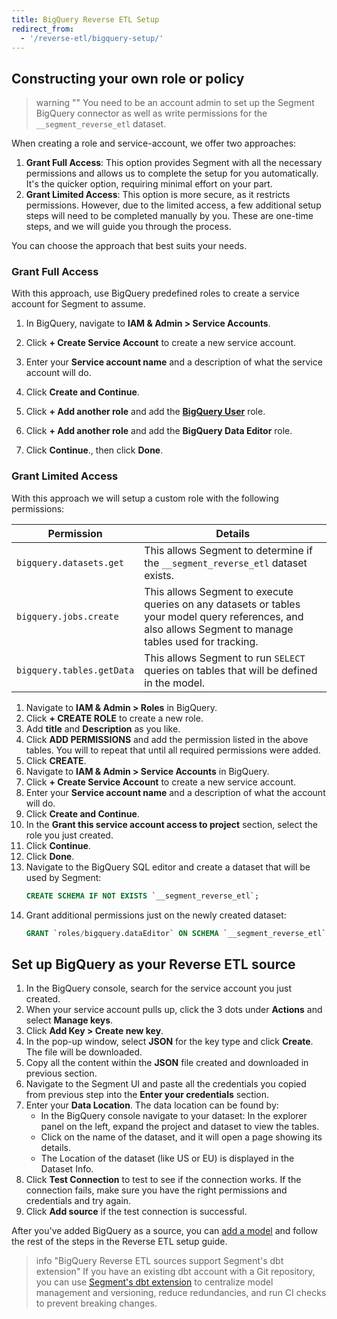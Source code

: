 ```yaml
---
title: BigQuery Reverse ETL Setup
redirect_from:
  - '/reverse-etl/bigquery-setup/'
---
```

## Constructing your own role or policy

> warning ""
> You need to be an account admin to set up the Segment BigQuery connector as well as write permissions for the `__segment_reverse_etl` dataset.

When creating a role and service-account, we offer two approaches:
1. **Grant Full Access**: This option provides Segment with all the necessary permissions and allows us to complete the setup for you automatically. It's the quicker option, requiring minimal effort on your part.
2. **Grant Limited Access**: This option is more secure, as it restricts permissions. However, due to the limited access, a few additional setup steps will need to be completed manually by you. These are one-time steps, and we will guide you through the process.

You can choose the approach that best suits your needs.

### Grant Full Access
With this approach, use BigQuery predefined roles to create a service account for Segment to assume. 
1. In BigQuery, navigate to **IAM & Admin > Service Accounts**.
2. Click **+ Create Service Account** to create a new service account.
3. Enter your **Service account name** and a description of what the service account will do.

4. Click **Create and Continue**. 
5. Click **+ Add another role** and add the [**BigQuery User**](https://cloud.google.com/bigquery/docs/access-control#bigquery.user) role. 
6. Click **+ Add another role** and add the **BigQuery Data Editor** role. 
7. Click **Continue**., then click **Done**.

### Grant Limited Access
With this approach we will setup a custom role with the following permissions:

Permission | Details
---------- | --------
`bigquery.datasets.get` | This allows Segment to determine if the `__segment_reverse_etl` dataset exists.
`bigquery.jobs.create` | This allows Segment to execute queries on any datasets or tables your model query references, and also allows Segment to manage tables used for tracking.
`bigquery.tables.getData` | This allows Segment to run `SELECT` queries on tables that will be defined in the model. 


1. Navigate to **IAM & Admin > Roles** in BigQuery.
2. Click **+ CREATE ROLE** to create a new role.
3. Add **title** and **Description** as you like.
4. Click **ADD PERMISSIONS** and add the permission listed in the above tables. You will to repeat that until all required permissions were added.
5. Click **CREATE**. 
6. Navigate to **IAM & Admin > Service Accounts** in BigQuery. 
7. Click **+ Create Service Account** to create a new service account. 
8. Enter your **Service account name** and a description of what the account will do. 
9. Click **Create and Continue**. 
10. In the **Grant this service account access to project** section, select the role you just created. 
11. Click **Continue**. 
12. Click **Done**. 
13. Navigate to the BigQuery SQL editor and create a dataset that will be used by Segment:
    ```sql
    CREATE SCHEMA IF NOT EXISTS `__segment_reverse_etl`;
    ```
14. Grant additional permissions just on the newly created dataset:
    ```sql
    GRANT `roles/bigquery.dataEditor` ON SCHEMA `__segment_reverse_etl` TO "serviceAccount:<YOUR SERVICE ACCOUNT EMAIL>";
    ```

## Set up BigQuery as your Reverse ETL source
1. In the BigQuery console, search for the service account you just created. 
2. When your service account pulls up, click the 3 dots under **Actions** and select **Manage keys**. 
3. Click **Add Key > Create new key**. 
4. In the pop-up window, select **JSON** for the key type and click **Create**. The file will be downloaded. 
5. Copy all the content within the **JSON** file created and downloaded in previous section. 
6. Navigate to the Segment UI and paste all the credentials you copied from previous step into the **Enter your credentials** section. 
7. Enter your **Data Location**. The data location can be found by:
   - In the BigQuery console navigate to your dataset: In the explorer panel on the left, expand the project and dataset to view the tables.
   - Click on the name of the dataset, and it will open a page showing its details.
   - The Location of the dataset (like US or EU) is displayed in the Dataset Info.
8. Click **Test Connection** to test to see if the connection works. If the connection fails, make sure you have the right permissions and credentials and try again. 
9. Click **Add source** if the test connection is successful.

After you've added BigQuery as a source, you can [add a model](/docs/connections/reverse-etl/setup/#step-2-add-a-model) and follow the rest of the steps in the Reverse ETL setup guide.

> info "BigQuery Reverse ETL sources support Segment's dbt extension"
> If you have an existing dbt account with a Git repository, you can use [Segment's dbt extension](/docs/segment-app/extensions/dbt/) to centralize model management and versioning, reduce redundancies, and run CI checks to prevent breaking changes.

